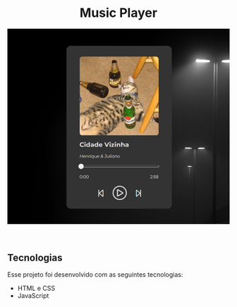 <h1 align="center"> Music Player </h1>



<p align="center">
  <img alt="License" src="imgs/READMEimg.png">
</p>

<br>



## Tecnologias

Esse projeto foi desenvolvido com as seguintes tecnologias:

- HTML e CSS
- JavaScript


